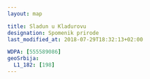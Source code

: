 ```yaml
---
layout: map

title: Sladun u Kladurovu
designation: Spomenik prirode
last_modified_at: 2018-07-29T18:32:13+02:00

WDPA: [555589086]
geoSrbija:
  L1_182: [198]
---
```

